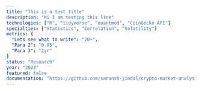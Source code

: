 ```yaml
---
title: "This is a test title"
description: "Hi I am testing this line"
technologies: ["R", "tidyverse", "quantmod", "CoinGecko API"]
specialties: ["Statistics", "Correlation", "Volatility"]
metrics: {
  "Lets see what to write": "20+",
  "Para 2": "0.85",
  "Para 3": "2yr"
}
status: "Research"
year: "2023"
featured: false
documentation: "https://github.com/saransh-jindal/crypto-market-analysis"
---
```


